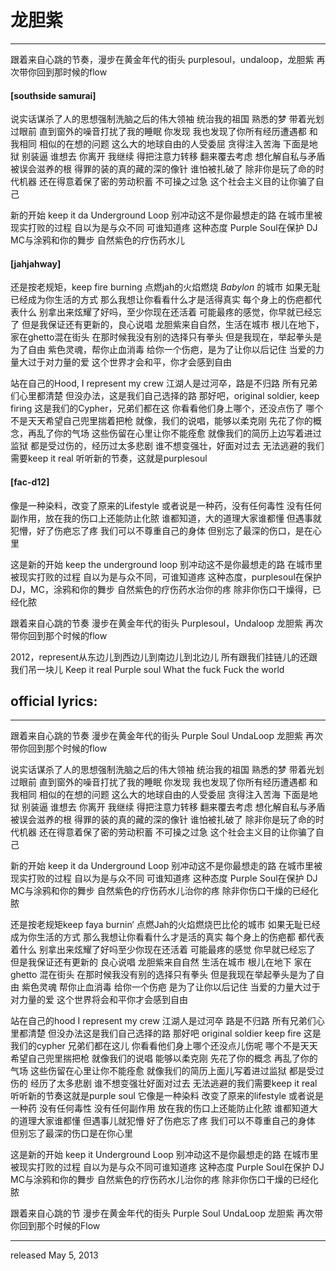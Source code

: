 # 龙胆紫

--------
跟着来自心跳的节奏，漫步在黄金年代的街头
purplesoul，undaloop，龙胆紫
再次带你回到那时候的flow

#### [southside samurai]
说实话谋杀了人的思想强制洗脑之后的伟大领袖
统治我的祖国 熟悉的梦
带着光划过眼前 直到窗外的噪音打扰了我的睡眠
你发现 我也发现了你所有经历遭遇都
和我相同 相似的在想的问题
这么大的地球自由的人受委屈
贪得注入苦海 下面是地狱
别装逼 谁想去 你离开 我继续
得把注意力转移 翻来覆去考虑
想化解自私与矛盾被误会滋养的根
得罪的装的真的藏的深的像针
谁怕被扎破了 除非你是玩了命的时代机器
还在得意着保了密的劳动积蓄
不可操之过急 这个社会主义目的让你骗了自己

新的开始 keep it da Underground Loop
别冲动这不是你最想走的路
在城市里被现实打败的过程
自以为是与众不同 可谁知道疼
这种态度 Purple Soul在保护
DJ MC与涂鸦和你的舞步
自然紫色的疗伤药水儿

#### [jahjahway]
还是按老规矩，keep fire burning
点燃jah的火焰燃烧 *Babylon* 的城市
如果无耻已经成为你生活的方式
那么我想让你看看什么才是活得真实
每个身上的伤疤都代表什么
别拿出来炫耀了好吗，至少你现在还活着
可能最疼的感觉，你早就已经忘了
但是我保证还有更新的，良心说唱
龙胆紫来自自然，生活在城市
根儿在地下，家在ghetto混在街头
在那时候我没有别的选择只有拳头
但是我现在，举起拳头是为了自由
紫色灵魂，帮你止血消毒
给你一个伤疤，是为了让你以后记住
当爱的力量大过于对力量的爱
这个世界才会和平，你才会感到自由

站在自己的Hood, I represent my crew
江湖人是过河卒，路是不归路
所有兄弟们心里都清楚
但没办法，这是我们自己选择的路
那好吧，original soldier, keep firing
这是我们的Cypher，兄弟们都在这
你看看他们身上哪个，还没点伤了
哪个不是天天希望自己兜里揣着把枪
就像，我们的说唱，能够以柔克刚
先花了你的概念，再乱了你的气场
这些伤留在心里让你不能痊愈
就像我们的简历上边写着进过监狱
都是受过伤的，经历过太多悲剧
谁不想变强壮，好面对过去
无法逃避的我们需要keep it real
听听新的节奏，这就是purplesoul

#### [fac-d12]
像是一种染料，改变了原来的Lifestyle
或者说是一种药，没有任何毒性
没有任何副作用，放在我的伤口上还能防止化脓
谁都知道，大的道理大家谁都懂
但遇事就犯懵，好了伤疤忘了疼
我们可以不尊重自己的身体
但别忘了最深的伤口，是在心里

这是新的开始 keep the underground loop
别冲动这不是你最想走的路
在城市里被现实打败的过程
自以为是与众不同，可谁知道疼
这种态度，purplesoul在保护
DJ，MC，涂鸦和你的舞步
自然紫色的疗伤药水治你的疼
除非你伤口干燥得，已经化脓

跟着来自心跳的节奏 漫步在黄金年代的街头
Purplesoul，Undaloop
龙胆紫 再次带你回到那个时候的flow

2012，represent从东边儿到西边儿到南边儿到北边儿
所有跟我们挂链儿的还跟我们吊一块儿
Keep it real
Purple soul
What the fuck
Fuck the world



## official lyrics:
----

跟着来自心跳的节奏
漫步在黄金年代的街头
Purple Soul UndaLoop
龙胆紫 再次带你回到那个时候的flow

说实话谋杀了人的思想强制洗脑之后的伟大领袖
统治我的祖国 熟悉的梦
带着光划过眼前 直到窗外的噪音打扰了我的睡眠
你发现 我也发现了你所有经历遭遇都
和我相同 相似的在想的问题
这么大的地球自由的人受委屈
贪得注入苦海 下面是地狱
别装逼 谁想去 你离开 我继续
得把注意力转移 翻来覆去考虑
想化解自私与矛盾被误会滋养的根
得罪的装的真的藏的深的像针
谁怕被扎破了 除非你是玩了命的时代机器
还在得意着保了密的劳动积蓄
不可操之过急 这个社会主义目的让你骗了自己

新的开始 keep it da Underground Loop
别冲动这不是你最想走的路
在城市里被现实打败的过程
自以为是与众不同 可谁知道疼
这种态度 Purple Soul在保护
DJ MC与涂鸦和你的舞步
自然紫色的疗伤药水儿治你的疼
除非你伤口干燥的已经化脓

还是按老规矩keep faya burnin‘
点燃Jah的火焰燃烧巴比伦的城市
如果无耻已经成为你生活的方式
那么我想让你看看什么才是活的真实
每个身上的伤疤都 都代表着什么
别拿出来炫耀了好吗至少你现在还活着
可能最疼的感觉 你早就已经忘了
但是我保证还有更新的 良心说唱
龙胆紫来自自然 生活在城市
根儿在地下 家在ghetto 混在街头
在那时候我没有别的选择只有拳头
但是我现在举起拳头是为了自由
紫色灵魂 帮你止血消毒
给你一个伤疤 是为了让你以后记住
当爱的力量大过于对力量的爱
这个世界将会和平你才会感到自由

站在自己的hood
I represent my crew
江湖人是过河卒 路是不归路
所有兄弟们心里都清楚
但没办法这是我们自己选择的路
那好吧 original soldier keep fire
这是我们的cypher 兄弟们都在这儿
你看看他们身上哪个还没点儿伤呢
哪个不是天天希望自己兜里揣把枪
就像我们的说唱 能够以柔克刚
先花了你的概念 再乱了你的气场
这些伤留在心里让你不能痊愈
就像我们的简历上面儿写着进过监狱
都是受过伤的 经历了太多悲剧
谁不想变强壮好面对过去
无法逃避的我们需要keep it real
听听新的节奏这就是purple soul
它像是一种染料 改变了原来的lifestyle
或者说是一种药 没有任何毒性 没有任何副作用
放在我的伤口上还能防止化脓
谁都知道大的道理大家谁都懂
但遇事儿就犯懵 好了伤疤忘了疼
我们可以不尊重自己的身体
但别忘了最深的伤口是在你心里

这是新的开始 keep it Underground Loop
别冲动这不是你最想走的路
在城市里被现实打败的过程
自以为是与众不同可谁知道疼
这种态度 Purple Soul在保护
DJ MC与涂鸦和你的舞步
自然紫色的疗伤药水儿治你的疼
除非你伤口干燥的已经化脓

跟着来自心跳的节
漫步在黄金年代的街头
Purple Soul UndaLoop
龙胆紫 再次带你回到那个时候的Flow

----
released May 5, 2013

